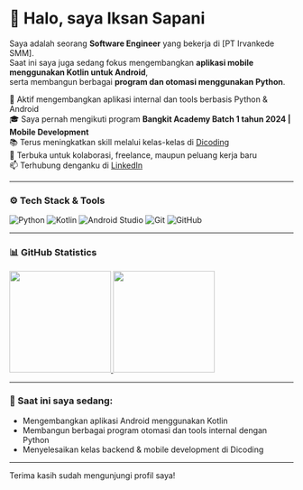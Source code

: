 # 👋 Halo, saya Iksan Sapani

Saya adalah seorang **Software Engineer** yang bekerja di [PT Irvankede SMM].  
Saat ini saya juga sedang fokus mengembangkan **aplikasi mobile menggunakan Kotlin untuk Android**,  
serta membangun berbagai **program dan otomasi menggunakan Python**.

📍 Aktif mengembangkan aplikasi internal dan tools berbasis Python & Android  
🎓 Saya pernah mengikuti program **Bangkit Academy Batch 1 tahun 2024 | Mobile Development**  
📚 Terus meningkatkan skill melalui kelas-kelas di [Dicoding](https://www.dicoding.com/users/iksansapani/academies)  
💼 Terbuka untuk kolaborasi, freelance, maupun peluang kerja baru  
📫 Terhubung denganku di [LinkedIn](https://www.linkedin.com/in/iksan-sapani-898545260/)

---

### ⚙️ Tech Stack & Tools
![Python](https://img.shields.io/badge/-Python-3776AB?style=for-the-badge&logo=python&logoColor=white)
![Kotlin](https://img.shields.io/badge/-Kotlin-0095D5?style=for-the-badge&logo=kotlin&logoColor=white)
![Android Studio](https://img.shields.io/badge/-Android%20Studio-3DDC84?style=for-the-badge&logo=android-studio&logoColor=white)
![Git](https://img.shields.io/badge/-Git-F05032?style=for-the-badge&logo=git&logoColor=white)
![GitHub](https://img.shields.io/badge/-GitHub-181717?style=for-the-badge&logo=github)

---

### 📊 GitHub Statistics

<p align="left">
  <a href="https://github.com/penuliscode">
    <img height="180em" src="https://github-readme-stats-eight-theta.vercel.app/api?username=penuliscode&show_icons=true&theme=algolia&include_all_commits=true&count_private=true"/>
    <img height="180em" src="https://github-readme-stats-eight-theta.vercel.app/api/top-langs/?username=penuliscode&layout=compact&theme=algolia"/>
  </a>
</p>

---

### 📌 Saat ini saya sedang:
- Mengembangkan aplikasi Android menggunakan Kotlin  
- Membangun berbagai program otomasi dan tools internal dengan Python  
- Menyelesaikan kelas backend & mobile development di Dicoding

---

Terima kasih sudah mengunjungi profil saya!
